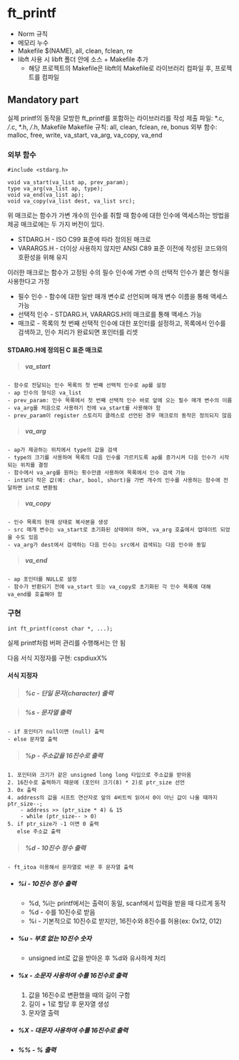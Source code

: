 # ft_printf

- Norm 규칙
- 메모리 누수
- Makefile $(NAME), all, clean, fclean, re
- libft 사용 시 libft 폴더 안에 소스 + Makefile 추가
    - 해당 프로젝트의 Makefile은 libft의 Makefile로 라이브러리 컴파일 후, 프로젝트를 컴파일

## Mandatory part
실제 printf의 동작을 모방한 ft_printf를 포함하는 라이브러리를 작성
제출 파일: *.c, */*.c, *.h, */*.h, Makefile
Makefile 규칙: all, clean, fclean, re, bonus
외부 함수: malloc, free, write, va_start, va_arg, va_copy, va_end

### 외부 함수
~~~
#include <stdarg.h>

void va_start(va_list ap, prev_param);
type va_arg(va_list ap, type);
void va_end(va_list ap);
void va_copy(va_list dest, va_list src);
~~~
위 매크로는 함수가 가변 개수의 인수를 취할 때 함수에 대한 인수에 액세스하는 방법을 제공
매크로에는 두 가지 버전이 있다.
- STDARG.H - ISO C99 표준에 따라 정의된 매크로
- VARARGS.H - 더이상 사용하지 않지만 ANSI C89 표준 이전에 작성된 코드와의 호환성을 위해 유지

이러한 매크로는 함수가 고정된 수의 필수 인수에 가변 수의 선택적 인수가 붙은 형식을 사용한다고 가정
- 필수 인수 - 함수에 대한 일반 매개 변수로 선언되며 매개 변수 이름을 통해 액세스 가능
- 선택적 인수 - STDARG.H, VARARGS.H의 매크로를 통해 액세스 가능
- 매크로 - 목록의 첫 번째 선택적 인수에 대한 포인터를 설정하고, 목록에서 인수를 검색하고, 인수 처리가 완료되면 포인터를 리셋

#### STDARG.H에 정의된 C 표준 매크로
> ##### va_start
    - 함수로 전달되는 인수 목록의 첫 번째 선택적 인수로 ap를 설정
    - ap 인수의 형식은 va_list
    - prev_param: 인수 목록에서 첫 번째 선택적 인수 바로 앞에 오는 필수 매개 변수의 이름
    - va_arg를 처음으로 사용하기 전에 va_start를 사용해야 함
    - prev_param이 register 스토리지 클래스로 선언된 경우 매크로의 동작은 정의되지 않음
> ##### va_arg
    - ap가 제공하는 위치에서 type의 값을 검색
    - type의 크기를 사용하여 목록의 다음 인수를 가르키도록 ap를 증가시켜 다음 인수가 시작되는 위치를 결정
    - 함수에서 va_arg를 원하는 횟수만큼 사용하여 목록에서 인수 검색 가능
    - int보다 작은 값(예: char, bool, short)을 가변 개수의 인수를 사용하는 함수에 전달하면 int로 변환됨
> ##### va_copy
    - 인수 목록의 현재 상태로 복사본을 생성
    - src 매개 변수는 va_start로 초기화된 상태여야 하며, va_arg 호출에서 업데이트 되었을 수도 있음
    - va_arg가 dest에서 검색하는 다음 인수는 src에서 검색되는 다음 인수와 동일
> ##### va_end
    - ap 포인터를 NULL로 설정
    - 함수가 반환되기 전에 va_start 또는 va_copy로 초기화된 각 인수 목록에 대해 va_end를 호출해야 함

### 구현
~~~
int ft_printf(const char *, ...);
~~~
실제 printf처럼 버퍼 관리를 수행해서는 안 됨

다음 서식 지정자를 구현: cspdiuxX%
#### 서식 지정자
> ##### %c - 단일 문자(character) 출력

> ##### %s - 문자열 출력
    - if 포인터가 null이면 (null) 출력
    - else 문자열 출력

> ##### %p - 주소값을 16진수로 출력
    1. 포인터와 크기가 같은 unsigned long long 타입으로 주소값을 받아옴
    2. 16진수로 출력하기 때문에 (포인터 크기(8) * 2)로 ptr_size 선언
    3. 0x 출력
    4. address의 값을 시프트 연산자로 앞의 4비트씩 읽어서 0이 아닌 값이 나올 때까지 ptr_size--;
        - address >> (ptr_size * 4) & 15
        - while (ptr_size-- > 0)
    5. if ptr_size가 -1 이면 0 출력
       else 주소값 출력

> ##### %d - 10진수 정수 출력
    - ft_itoa 이용해서 문자열로 바꾼 후 문자열 출력

- ##### %i - 10진수 정수 출력
    - %d, %i는 printf에서는 출력이 동일, scanf에서 입력을 받을 때 다르게 동작
    - %d - 수를 10진수로 받음
    - %i - 기본적으로 10진수로 받지만, 16진수와 8진수를 허용(ex: 0x12, 012)

- ##### %u - 부호 없는 10진수 숫자
    - unsigned int로 값을 받아온 후 %d와 유사하게 처리

- ##### %x - 소문자 사용하여 수를 16진수로 출력
    1. 값을 16진수로 변환했을 때의 길이 구함
    2. 길이 + 1로 할당 후 문자열 생성
    3. 문자열 출력

- ##### %X - 대문자 사용하여 수를 16진수로 출력

- ##### %% - % 출력